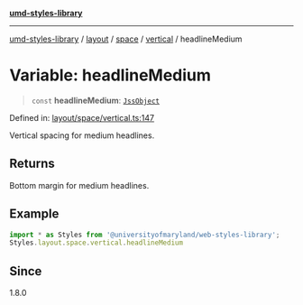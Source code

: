 [**umd-styles-library**](../../../../../../README.md)

***

[umd-styles-library](../../../../../../modules.md) / [layout](../../../../../README.md) / [space](../../../README.md) / [vertical](../README.md) / headlineMedium

# Variable: headlineMedium

> `const` **headlineMedium**: [`JssObject`](../../../../../../utilities/namespaces/transform/type-aliases/JssObject.md)

Defined in: [layout/space/vertical.ts:147](https://github.com/UMD-Digital/design-system/blob/ada30a44686a89a90941bbd44a6f156101fc9b44/packages/styles/source/layout/space/vertical.ts#L147)

Vertical spacing for medium headlines.

## Returns

Bottom margin for medium headlines.

## Example

```typescript
import * as Styles from '@universityofmaryland/web-styles-library';
Styles.layout.space.vertical.headlineMedium
```

## Since

1.8.0
